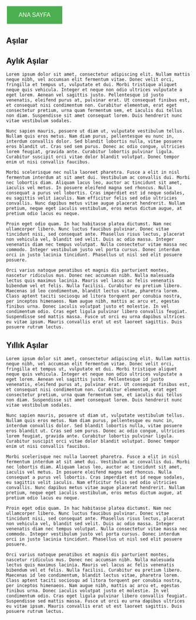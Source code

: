 <a href="/"> <button style="border: none; color: white; padding: 15px 32px; text-align: center; text-decoration: none; display: inline-block; font-size: 16px; margin: 4px 2px; cursor: pointer; background-color: #4CAF50;">ANA SAYFA</button> </a>
## Aşılar


## Aylık Aşılar

    Lorem ipsum dolor sit amet, consectetur adipiscing elit. Nullam mattis neque nibh, vel accumsan elit fermentum vitae. Donec velit orci, fringilla et tempus ut, vulputate et dui. Morbi tristique aliquet neque quis vehicula. Integer et neque non odio ultrices vulputate a eget lorem. Aenean vel sagittis justo. Pellentesque id justo venenatis, eleifend purus at, pulvinar erat. Ut consequat finibus est, et consequat nisi condimentum non. Curabitur elementum, erat eget consectetur pretium, urna quam fermentum sem, et iaculis dui tellus non diam. Suspendisse sit amet consequat lorem. Duis hendrerit nunc vitae vestibulum sodales.

    Nunc sapien mauris, posuere ut diam ut, vulputate vestibulum tellus. Nullam quis eros metus. Nam diam purus, pellentesque eu nunc in, interdum convallis dolor. Sed blandit lobortis nulla, vitae posuere eros blandit ut. Cras sed sem purus. Donec ac odio congue, ultricies lorem feugiat, gravida ante. Curabitur lobortis pulvinar ligula. Curabitur suscipit orci vitae dolor blandit volutpat. Donec tempor enim ut nisi convallis faucibus.

    Morbi scelerisque nec nulla laoreet pharetra. Fusce a elit in nisl fermentum interdum at sit amet dui. Vestibulum ac convallis dui. Morbi nec lobortis diam. Aliquam lacus leo, auctor ac tincidunt sit amet, iaculis vel metus. In posuere eleifend magna sed rhoncus. Nulla consequat a purus vel lobortis. Cras imperdiet est id neque sodales, eu sagittis velit iaculis. Nam efficitur felis sed odio ultricies convallis. Nunc dapibus metus vitae augue placerat hendrerit. Nullam pretium, neque eget iaculis vestibulum, eros metus dictum augue, at pretium odio lacus eu neque.

    Proin eget odio quam. In hac habitasse platea dictumst. Nam nec ullamcorper libero. Nunc luctus faucibus pulvinar. Donec vitae tincidunt nisi, sed consequat ante. Phasellus risus lectus, placerat non vehicula vel, blandit sed velit. Duis ac odio massa. Integer venenatis diam nec tempus volutpat. Nulla consectetur vitae massa nec commodo. Integer vestibulum justo vel porta cursus. Donec interdum orci in justo lacinia tincidunt. Phasellus ut nisl sed elit posuere posuere.

    Orci varius natoque penatibus et magnis dis parturient montes, nascetur ridiculus mus. Donec nec accumsan nibh. Nulla malesuada lectus quis maximus lacinia. Mauris vel lacus ac felis venenatis bibendum vel et felis. Nulla facilisi. Curabitur eu pretium libero. Maecenas id leo condimentum, blandit lectus vitae, pharetra lorem. Class aptent taciti sociosqu ad litora torquent per conubia nostra, per inceptos himenaeos. Nam augue nibh, mattis ac arcu et, egestas finibus urna. Donec iaculis volutpat justo et molestie. In vel condimentum odio. Cras eget ligula pulvinar libero convallis feugiat. Suspendisse sed mattis massa. Fusce ut orci eu urna dapibus ultrices eu vitae ipsum. Mauris convallis erat ut est laoreet sagittis. Duis posuere rutrum lectus.


## Yıllık Aşılar
    
    Lorem ipsum dolor sit amet, consectetur adipiscing elit. Nullam mattis neque nibh, vel accumsan elit fermentum vitae. Donec velit orci, fringilla et tempus ut, vulputate et dui. Morbi tristique aliquet neque quis vehicula. Integer et neque non odio ultrices vulputate a eget lorem. Aenean vel sagittis justo. Pellentesque id justo venenatis, eleifend purus at, pulvinar erat. Ut consequat finibus est, et consequat nisi condimentum non. Curabitur elementum, erat eget consectetur pretium, urna quam fermentum sem, et iaculis dui tellus non diam. Suspendisse sit amet consequat lorem. Duis hendrerit nunc vitae vestibulum sodales.

    Nunc sapien mauris, posuere ut diam ut, vulputate vestibulum tellus. Nullam quis eros metus. Nam diam purus, pellentesque eu nunc in, interdum convallis dolor. Sed blandit lobortis nulla, vitae posuere eros blandit ut. Cras sed sem purus. Donec ac odio congue, ultricies lorem feugiat, gravida ante. Curabitur lobortis pulvinar ligula. Curabitur suscipit orci vitae dolor blandit volutpat. Donec tempor enim ut nisi convallis faucibus.

    Morbi scelerisque nec nulla laoreet pharetra. Fusce a elit in nisl fermentum interdum at sit amet dui. Vestibulum ac convallis dui. Morbi nec lobortis diam. Aliquam lacus leo, auctor ac tincidunt sit amet, iaculis vel metus. In posuere eleifend magna sed rhoncus. Nulla consequat a purus vel lobortis. Cras imperdiet est id neque sodales, eu sagittis velit iaculis. Nam efficitur felis sed odio ultricies convallis. Nunc dapibus metus vitae augue placerat hendrerit. Nullam pretium, neque eget iaculis vestibulum, eros metus dictum augue, at pretium odio lacus eu neque.

    Proin eget odio quam. In hac habitasse platea dictumst. Nam nec ullamcorper libero. Nunc luctus faucibus pulvinar. Donec vitae tincidunt nisi, sed consequat ante. Phasellus risus lectus, placerat non vehicula vel, blandit sed velit. Duis ac odio massa. Integer venenatis diam nec tempus volutpat. Nulla consectetur vitae massa nec commodo. Integer vestibulum justo vel porta cursus. Donec interdum orci in justo lacinia tincidunt. Phasellus ut nisl sed elit posuere posuere.

    Orci varius natoque penatibus et magnis dis parturient montes, nascetur ridiculus mus. Donec nec accumsan nibh. Nulla malesuada lectus quis maximus lacinia. Mauris vel lacus ac felis venenatis bibendum vel et felis. Nulla facilisi. Curabitur eu pretium libero. Maecenas id leo condimentum, blandit lectus vitae, pharetra lorem. Class aptent taciti sociosqu ad litora torquent per conubia nostra, per inceptos himenaeos. Nam augue nibh, mattis ac arcu et, egestas finibus urna. Donec iaculis volutpat justo et molestie. In vel condimentum odio. Cras eget ligula pulvinar libero convallis feugiat. Suspendisse sed mattis massa. Fusce ut orci eu urna dapibus ultrices eu vitae ipsum. Mauris convallis erat ut est laoreet sagittis. Duis posuere rutrum lectus.
